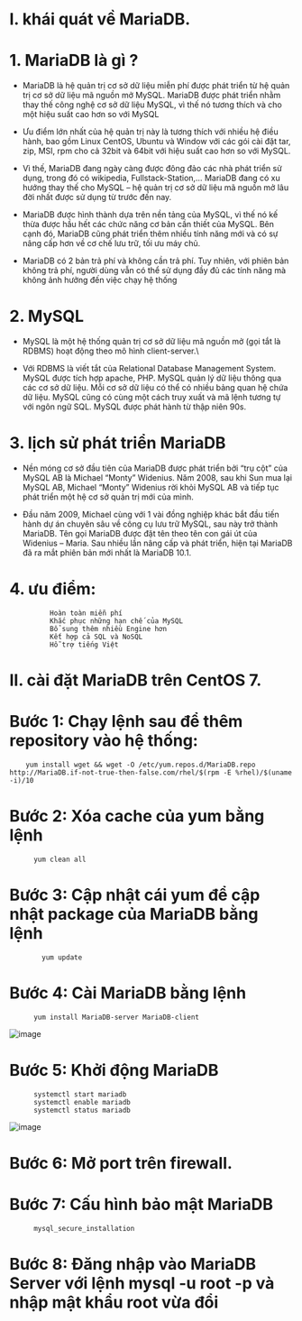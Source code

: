 # I. khái quát về MariaDB.

# 1. MariaDB là gì ? 
 
 - MariaDB là hệ quản trị cơ sở dữ liệu miễn phí được phát triển từ hệ quản trị cơ sở dữ liệu mã nguồn mở MySQL. MariaDB được phát triển nhằm thay thế công nghệ cơ sở dữ liệu MySQL, vì thế nó tương thích và cho một hiệu suất cao hơn so với MySQL
 
- Ưu điểm lớn nhất của hệ quản trị này là tương thích với nhiều hệ điều hành, bao gồm Linux CentOS, Ubuntu và Window với các gói cài đặt tar, zip, MSI, rpm cho cả 32bit và 64bit với hiệu suất cao hơn so với MySQL. 

- Vì thế, MariaDB đang ngày càng được đông đảo các nhà phát triển sử dụng, trong đó có wikipedia, Fullstack-Station,… MariaDB đang có xu hướng thay thế cho MySQL – hệ quản trị cơ sở dữ liệu mã nguồn mở lâu đời nhất được sử dụng từ trước đến nay.

- MariaDB được hình thành dựa trên nền tảng của MySQL, vì thế nó kế thừa được hầu hết các chức năng cơ bản cần thiết của MySQL. Bên cạnh đó, MariaDB cũng phát triển thêm nhiều tính năng mới và có sự nâng cấp hơn về cơ chế lưu trữ, tối ưu máy chủ.

- MariaDB có 2 bản trả phí và không cần trả phí. Tuy nhiên, với phiên bản không trả phí, người dùng vẫn có thể sử dụng đầy đủ các tính năng mà không ảnh hưởng đến việc chạy hệ thống

# 2. MySQL

- MySQL là một hệ thống quản trị cơ sở dữ liệu mã nguồn mở (gọi tắt là RDBMS) hoạt động theo mô hình client-server.\

- Với RDBMS là viết tắt của Relational Database Management System. MySQL được tích hợp apache, PHP. MySQL quản lý dữ liệu thông qua các cơ sở dữ liệu. Mỗi cơ sở dữ liệu có thể có nhiều bảng quan hệ chứa dữ liệu. MySQL cũng có cùng một cách truy xuất và mã lệnh tương tự với ngôn ngữ SQL. MySQL được phát hành từ thập niên 90s. 

# 3. lịch sử phát triển MariaDB

- Nền móng cơ sở đầu tiên của MariaDB được phát triển bởi “trụ cột” của MySQL AB là Michael “Monty” Widenius. Năm 2008, sau khi Sun mua lại MySQL AB, Michael “Monty” Widenius rời khỏi MySQL AB và tiếp tục phát triển một hệ cơ sở quản trị mới của mình.

- Đầu năm 2009, Michael cùng với 1 vài đồng nghiệp khác bắt đầu tiến hành dự án chuyên sâu về công cụ lưu trữ MySQL, sau này trở thành MariaDB. Tên gọi MariaDB được đặt tên theo tên con gái út của Widenius – Maria. Sau nhiều lần nâng cấp và phát triển, hiện tại MariaDB đã ra mắt phiên bản mới nhất là MariaDB 10.1.

# 4. ưu điểm:

              Hoàn toàn miễn phí
              Khắc phục những hạn chế của MySQL
              Bổ sung thêm nhiều Engine hơn
              Kết hợp cả SQL và NoSQL
              Hỗ trợ tiếng Việt
              
# II. cài đặt MariaDB trên CentOS 7.

# Bước 1: Chạy lệnh sau để thêm repository vào hệ thống:

        yum install wget && wget -O /etc/yum.repos.d/MariaDB.repo http://MariaDB.if-not-true-then-false.com/rhel/$(rpm -E %rhel)/$(uname -i)/10

# Bước 2: Xóa cache của yum bằng lệnh 

          yum clean all

# Bước 3: Cập nhật cái yum để cập nhật package của MariaDB bằng lệnh

            yum update

# Bước 4: Cài MariaDB bằng lệnh

          yum install MariaDB-server MariaDB-client
          
![image](https://user-images.githubusercontent.com/95491130/183021236-76e7cf06-2020-467f-b6ef-ef9c34a25aca.png)


# Bước 5: Khởi động MariaDB

          systemctl start mariadb
          systemctl enable mariadb
          systemctl status mariadb

![image](https://user-images.githubusercontent.com/95491130/183021840-e7c313ec-46ea-4617-a763-750c885e2b32.png)

# Bước 6: Mở port trên firewall.




# Bước 7: Cấu hình bảo mật MariaDB

          mysql_secure_installation
          


# Bước 8: Đăng nhập vào MariaDB Server với lệnh mysql -u root -p và nhập mật khẩu root vừa đổi




              
              
              
              
              
              
              
